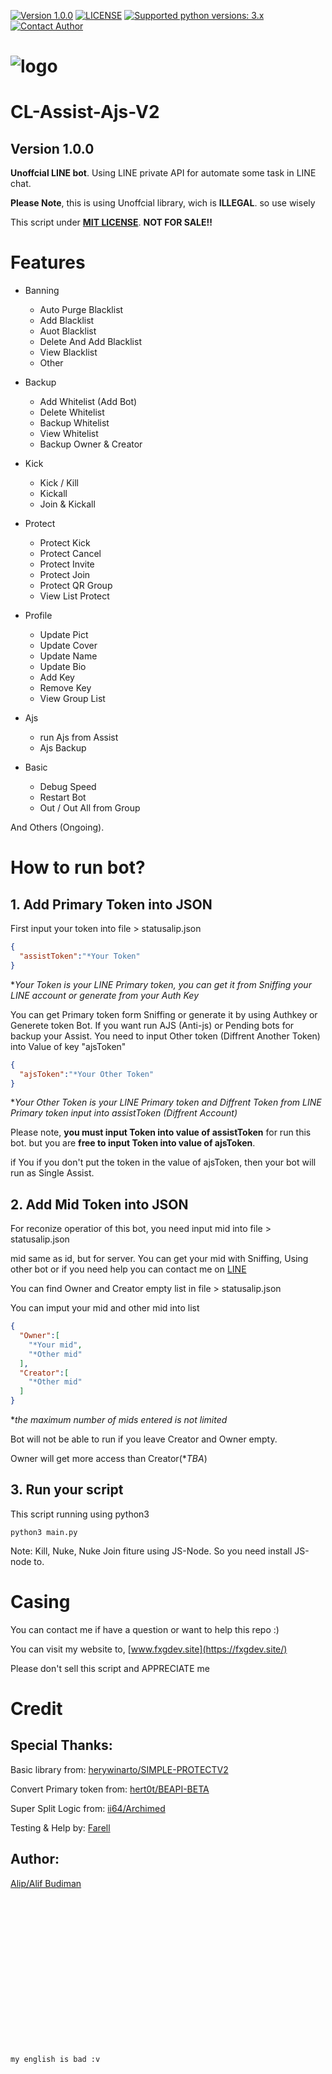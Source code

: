 [![Version 1.0.0](https://i.ibb.co/6vJvwyf/5.png "Version 1.0.0")](https://github.com/alipbudiman/CL-Assist-Ajs-V2/blob/main/README.md#cl-assist-ajs-v2)
[![LICENSE](https://i.ibb.co/5nR4p7x/6.png "LICENSE")](https://github.com/alipbudiman/CL-Assist-Ajs-V2/blob/main/LICENSE)
[![Supported python versions: 3.x](https://i.ibb.co/L1k6BC2/7.png "supported python versions: 3.x")](https://www.python.org/downloads/)
[![Contact Author](https://i.ibb.co/xCDRtJs/8.png "contact author")](https://fxgdev.site/alifbudiman.html)


# ![logo](https://i.ibb.co/zJvVhJ3/Untitled-design-88.png)


# CL-Assist-Ajs-V2
## Version 1.0.0

**Unoffcial LINE bot**. Using LINE private API for automate some task in LINE chat.

**Please Note**, this is using Unoffcial library, wich is **ILLEGAL**. so use wisely

This script under [**MIT LICENSE**](https://github.com/alipbudiman/CL-Assist-Ajs-V2/blob/main/LICENSE).
**NOT FOR SALE!!**


# Features
- Banning
  - Auto Purge Blacklist
  - Add Blacklist
  - Auot Blacklist
  - Delete And Add Blacklist
  - View Blacklist
  - Other

- Backup
  - Add Whitelist (Add Bot)
  - Delete Whitelist
  - Backup Whitelist
  - View Whitelist
  - Backup Owner & Creator

- Kick
  - Kick / Kill
  - Kickall
  - Join & Kickall
 
- Protect
  - Protect Kick
  - Protect Cancel
  - Protect Invite
  - Protect Join
  - Protect QR Group
  - View List Protect

- Profile
  - Update Pict
  - Update Cover
  - Update Name
  - Update Bio
  - Add Key
  - Remove Key
  - View Group List

- Ajs
  - run Ajs from Assist
  - Ajs Backup

- Basic
  - Debug Speed
  - Restart Bot
  - Out / Out All from Group

And Others (Ongoing).

# How to run bot?

## 1. Add Primary Token into JSON
First input your token into file > statusalip.json
```JSON
{
  "assistToken":"*Your Token"
}
```
**Your Token is your LINE Primary token, you can get it from Sniffing your LINE account or generate from your Auth Key*

You can get Primary token form Sniffing or generate it by using Authkey or Generete token Bot.
If you want run AJS (Anti-js) or Pending bots for backup your Assist. You need to input Other token (Diffrent Another Token) into Value of key "ajsToken"
```JSON
{
  "ajsToken":"*Your Other Token"
}
```
**Your Other Token is your LINE Primary token and Diffrent Token from LINE Primary token input into assistToken (Diffrent Account)*

Please note, **you must input Token into value of assistToken** for run this bot. but you are **free to input Token into value of ajsToken**.

if You if you don't put the token in the value of ajsToken, then your bot will run as Single Assist.


## 2. Add Mid Token into JSON
For reconize operatior of this bot, you need input mid into file > statusalip.json

mid same as id, but for server. You can get your mid with Sniffing, Using other bot or if you need help you can contact me on [LINE](https://line.me/ti/p/~alip_budiman)

You can find Owner and Creator empty list in file > statusalip.json

You can imput your mid and other mid into list
```JSON
{
  "Owner":[
    "*Your mid",
    "*Other mid"
  ],
  "Creator":[
    "*Other mid"
  ]
}
```
**the maximum number of mids entered is not limited*

Bot will not be able to run if you leave Creator and Owner empty.

Owner will get more access than Creator(**TBA*)


## 3. Run your script
This script running using python3
```SH
python3 main.py
```
Note: Kill, Nuke, Nuke Join fiture using JS-Node. So you need install JS-node to.


# Casing

You can contact me if have a question or want to help this repo :)

You can visit my website to, [www.fxgdev.site](https://fxgdev.site/)

Please don't sell this script and APPRECIATE me


# Credit

## Special Thanks:
Basic library from: [herywinarto/SIMPLE-PROTECTV2](https://github.com/herywinarto/SIMPLE-PROTECTV2)

Convert Primary token from: [hert0t/BEAPI-BETA](https://github.com/hert0t/BEAPI-BETA)

Super Split Logic from: [ii64/Archimed](https://github.com/ii64/Archimed)

Testing & Help by: [Farell](https://linevoom.line.me/user/_dcv_AGGnHXsTxgZeXYgF9BHglwLue2dng59xdeQ)

## Author:
[Alip/Alif Budiman](https://fxgdev.site/alifbudiman.html)
```


















my english is bad :v
```

